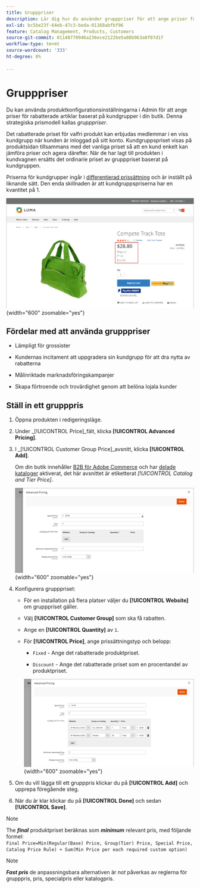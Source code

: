 ```yaml
---
title: Grupppriser
description: Lär dig hur du använder grupppriser för att ange priser för rabatterade artiklar baserat på kundgrupper i din butik.
exl-id: bc5be23f-64eb-47c3-beda-01168abfbf96
feature: Catalog Management, Products, Customers
source-git-commit: 01148770946a236ece2122be5a88b963a0f07d1f
workflow-type: tm+mt
source-wordcount: '333'
ht-degree: 0%

---
```


# Grupppriser

Du kan använda produktkonfigurationsinställningarna i Admin för att ange priser för rabatterade artiklar baserat på kundgrupper i din butik. Denna strategiska prismodell kallas _grupppriser_.

Det rabatterade priset för valfri produkt kan erbjudas medlemmar i en viss kundgrupp när kunden är inloggad på sitt konto. Kundgruppspriset visas på produktsidan tillsammans med det vanliga priset så att en kund enkelt kan jämföra priser och agera därefter. När de har lagt till produkten i kundvagnen ersätts det ordinarie priset av grupppriset baserat på kundgruppen.

Priserna för kundgrupper ingår i [differentierad prissättning](product-price-tier.md) och är inställt på liknande sätt. Den enda skillnaden är att kundgruppspriserna har en kvantitet på 1.

![Kundgrupprabatt](./assets/storefront-price-group.png){width="600" zoomable="yes"}

## Fördelar med att använda grupppriser

- Lämpligt för grossister

- Kundernas incitament att uppgradera sin kundgrupp för att dra nytta av rabatterna

- Målinriktade marknadsföringskampanjer

- Skapa förtroende och trovärdighet genom att belöna lojala kunder

## Ställ in ett grupppris

1. Öppna produkten i redigeringsläge.

1. Under _[!UICONTROL Price]_fält, klicka **[!UICONTROL Advanced Pricing]**.

1. I _[!UICONTROL Customer Group Price]_avsnitt, klicka **[!UICONTROL Add]**.

   Om din butik innehåller [B2B för Adobe Commerce](../b2b/introduction.md) och har [delade kataloger](../b2b/catalog-shared.md) aktiverat, det här avsnittet är etiketterat _[!UICONTROL Catalog and Tier Price]_.

   ![Avancerade priser](./assets/product-price-group.png){width="600" zoomable="yes"}

1. Konfigurera grupppriset:

   - För en installation på flera platser väljer du **[!UICONTROL Website]** om grupppriset gäller.

   - Välj **[!UICONTROL Customer Group]** som ska få rabatten.

   - Ange en **[!UICONTROL Quantity]** av `1`.

   - För **[!UICONTROL Price]**, ange prissättningstyp och belopp:

      - `Fixed` - Ange det rabatterade produktpriset.

      - `Discount` - Ange det rabatterade priset som en procentandel av produktpriset.

     ![Priser för kundgrupp](./assets/product-price-group-discount.png){width="600" zoomable="yes"}

1. Om du vill lägga till ett grupppris klickar du på **[!UICONTROL Add]** och upprepa föregående steg.

1. När du är klar klickar du på **[!UICONTROL Done]** och sedan **[!UICONTROL Save]**.

>[!NOTE]
>
>The **_final_** produktpriset beräknas som **_minimum_** relevant pris, med följande formel: <br/>`Final Price=Min(Regular(Base) Price, Group(Tier) Price, Special Price, Catalog Price Rule) + Sum(Min Price per each required custom option)`

>[!NOTE]
>
>**_Fast pris_** de anpassningsbara alternativen är _not_ påverkas av reglerna för grupppris, pris, specialpris eller katalogpris.
